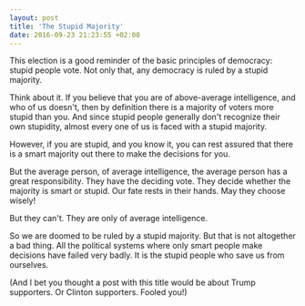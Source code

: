 ```yaml
---
layout: post
title: 'The Stupid Majority'
date: 2016-09-23 21:23:55 +02:00
---
```


This election is a good reminder of the basic principles of democracy: stupid people vote. Not only that, any democracy is ruled by a stupid majority.

Think about it. If you believe that you are of above-average intelligence, and who of us doesn't, then by definition there is a majority of voters more stupid than you. And since stupid people generally don't recognize their own stupidity, almost every one of us is faced with a stupid majority.

However, if you are stupid, and you know it, you can rest assured that there is a smart majority out there to make the decisions for you.

But the average person, of average intelligence, the average person has a great responsibility. They have the deciding vote. They decide whether the majority is smart or stupid. Our fate rests in their hands. May they choose wisely!

But they can't. They are only of average intelligence.

So we are doomed to be ruled by a stupid majority. But that is not altogether a bad thing. All the political systems where only smart people make decisions have failed very badly. It is the stupid people who save us from ourselves.

(And I bet you thought a post with this title would be about Trump supporters. Or Clinton supporters. Fooled you!)

